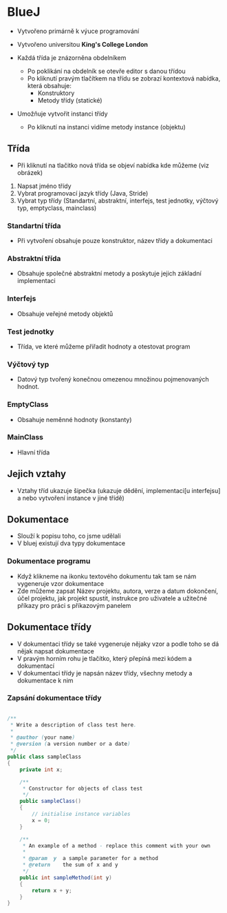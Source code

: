 # BlueJ
- Vytvořeno primárně k výuce programování
- Vytvořeno universitou **King's College London**

- Každá třída je znázorněna obdelníkem
    - Po poklikání na obdelník se otevře editor s danou třídou
	- Po kliknutí pravým tlačítkem na třídu se zobrazí kontextová nabídka, která obsahuje:
        - Konstruktory
		- Metody třídy (statické)
        
- Umožňuje vytvořit instanci třídy
	- Po kliknutí na instanci vidíme metody instance (objektu)

## Třída
* Při kliknutí na tlačitko nová třída se objeví nabídka kde můžeme (viz obrázek)
 1. Napsat jméno třídy
 1. Vybrat programovací jazyk třídy (Java, Stride)
 1. Vybrat typ třídy (Standartní, abstraktní, interfejs, test jednotky, výčtový typ, emptyclass, mainclass)
 
### Standartní třída
* Při vytvoření obsahuje pouze konstruktor, název třídy a dokumentaci

### Abstraktní třída
* Obsahuje společné abstraktní metody a poskytuje jejich základní implementaci

### Interfejs
* Obsahuje veřejné metody objektů

### Test jednotky
* Třída, ve které můžeme přiřadit hodnoty a otestovat program

### Výčtový typ
* Datový typ tvořený konečnou omezenou množinou pojmenovaných hodnot.

### EmptyClass
* Obsahuje neměnné hodnoty (konstanty)

### MainClass
* Hlavní třída

## Jejich vztahy
* Vztahy tříd ukazuje šipečka (ukazuje dědění, implementaci[u interfejsu] a nebo vytvoření instance v jiné třídě)

## Dokumentace
* Slouží k popisu toho, co jsme udělali
* V bluej existují dva typy dokumentace

### Dokumentace programu
* Když klikneme na ikonku textového dokumentu tak tam se nám vygeneruje vzor dokumentace
* Zde můžeme zapsat Název projektu, autora, verze a datum dokončení, účel projektu, jak projekt spustit, instrukce pro uživatele a užitečné příkazy pro práci s příkazovým panelem

## Dokumentace třídy
* V dokumentaci třídy se také vygeneruje nějaky vzor a podle toho se dá nějak napsat dokumentace
* V pravým horním rohu je tlačítko, který přepíná mezi kódem a dokumentací
* V dokumentaci třídy je napsán název třídy, všechny metody a dokumentace k nim

### Zapsání dokumentace třídy
```java

/**
 * Write a description of class test here.
 *
 * @author (your name)
 * @version (a version number or a date)
 */
public class sampleClass
{
    private int x;

    /**
     * Constructor for objects of class test
     */
    public sampleClass()
    {
        // initialise instance variables
        x = 0;
    }

    /**
     * An example of a method - replace this comment with your own
     *
     * @param  y  a sample parameter for a method
     * @return    the sum of x and y
     */
    public int sampleMethod(int y)
    {
        return x + y;
    }
}
```
